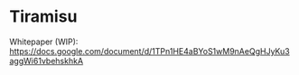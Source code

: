 # Tiramisu

Whitepaper (WIP): https://docs.google.com/document/d/1TPn1HE4aBYoS1wM9nAeQgHJyKu3aggWi61vbehskhkA
